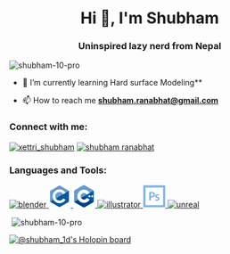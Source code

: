 <h1 align="center">Hi 👋, I'm Shubham</h1>
<h3 align="center">Uninspired lazy nerd from Nepal</h3>

<p align="left"> <img src="https://komarev.com/ghpvc/?username=shubham-10-pro&label=Profile%20views&color=0e75b6&style=flat" alt="shubham-10-pro" /> </p>

- 🌱 I’m currently learning Hard surface Modeling**

- 📫 How to reach me **shubham.ranabhat@gmail.com**

<h3 align="left">Connect with me:</h3>
<p align="left">
<a href="https://twitter.com/xettri_shubham" target="blank"><img align="center" src="https://raw.githubusercontent.com/rahuldkjain/github-profile-readme-generator/master/src/images/icons/Social/twitter.svg" alt="xettri_shubham" height="30" width="40" /></a>
<a href="https://linkedin.com/in/shubham ranabhat" target="blank"><img align="center" src="https://raw.githubusercontent.com/rahuldkjain/github-profile-readme-generator/master/src/images/icons/Social/linked-in-alt.svg" alt="shubham ranabhat" height="30" width="40" /></a>
</p>

<h3 align="left">Languages and Tools:</h3>
<p align="left"> <a href="https://www.blender.org/" target="_blank" rel="noreferrer"> <img src="https://download.blender.org/branding/community/blender_community_badge_white.svg" alt="blender" width="40" height="40"/> </a> <a href="https://www.cprogramming.com/" target="_blank" rel="noreferrer"> <img src="https://raw.githubusercontent.com/devicons/devicon/master/icons/c/c-original.svg" alt="c" width="40" height="40"/> </a> <a href="https://www.w3schools.com/cpp/" target="_blank" rel="noreferrer"> <img src="https://raw.githubusercontent.com/devicons/devicon/master/icons/cplusplus/cplusplus-original.svg" alt="cplusplus" width="40" height="40"/> </a> <a href="https://www.adobe.com/in/products/illustrator.html" target="_blank" rel="noreferrer"> <img src="https://www.vectorlogo.zone/logos/adobe_illustrator/adobe_illustrator-icon.svg" alt="illustrator" width="40" height="40"/> </a> <a href="https://www.photoshop.com/en" target="_blank" rel="noreferrer"> <img src="https://raw.githubusercontent.com/devicons/devicon/master/icons/photoshop/photoshop-line.svg" alt="photoshop" width="40" height="40"/> </a> <a href="https://unrealengine.com/" target="_blank" rel="noreferrer"> <img src="https://raw.githubusercontent.com/kenangundogan/fontisto/036b7eca71aab1bef8e6a0518f7329f13ed62f6b/icons/svg/brand/unreal-engine.svg" alt="unreal" width="40" height="40"/> </a> </p>

<p>&nbsp;<img align="center" src="https://github-readme-stats.vercel.app/api?username=shubham-per&show_icons=true&locale=en" alt="shubham-10-pro" /></p>


[![@shubham_1d's Holopin board](https://holopin.me/shubham_1d)](https://holopin.io/@shubham_1d)
